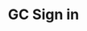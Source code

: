 ---
title: 'GC Sign in'
description: Let your clients sign in to online services easily and securely
link: 'https://www.canada.ca/en/government/system/digital-government/digital-government-innovations/digital-credentials.html'
weight: 9
---